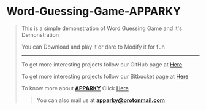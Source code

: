 # Word-Guessing-Game-APPARKY

> This is a simple demonstration of Word Guessing Game and it's Demonstration
> 
> You can Download and play it or dare to Modify it for fun
> 
> 
>
> -------------------
> 
> To get more interesting projects follow our GitHub page at [Here](https://github.com/Apparky)
> 
> To get more interesting projects follow our Bitbucket page at [Here](https://bitbucket.org/apparky-web/workspace/overview)
> 
> To know more about [__APPARKY__](https://apparky.vercel.app/) Click [Here](https://apparky-soumenmtec-gmailcom.vercel.app/)
>
>
> > You can also mail us at [__apparky@protonmail.com__](apparky@protonmail.com) 


